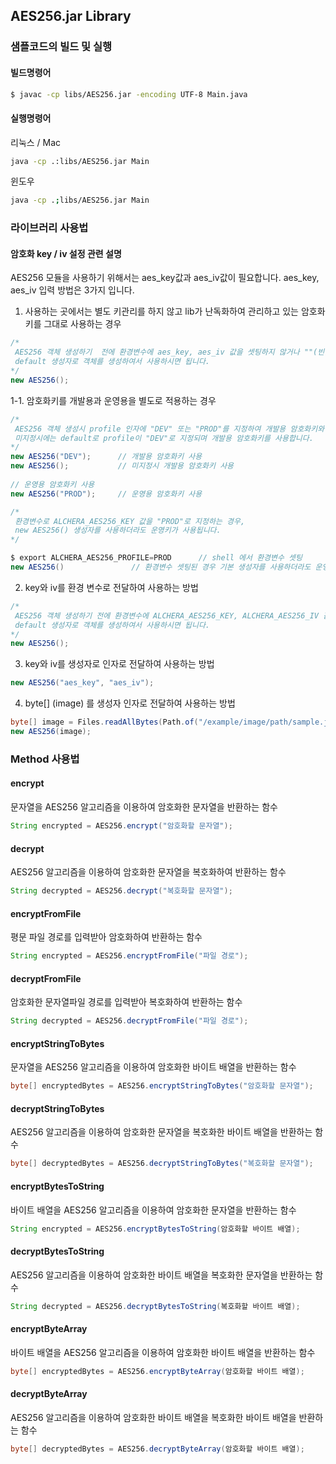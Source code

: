 ## AES256.jar Library

### 샘플코드의 빌드 및 실행

#### 빌드명령어 
```bash
$ javac -cp libs/AES256.jar -encoding UTF-8 Main.java
```

#### 실행명령어
리눅스 / Mac
```bash
java -cp .:libs/AES256.jar Main
```

윈도우
```bash
java -cp .;libs/AES256.jar Main
```
 

### 라이브러리 사용법

#### 암호화 key / iv 설정 관련 설명
AES256 모듈을 사용하기 위해서는 aes_key값과 aes_iv값이 필요합니다.
aes_key, aes_iv 입력 방법은 3가지 입니다.

1. 사용하는 곳에서는 별도 키관리를 하지 않고 lib가 난독화하여 관리하고 있는 암호화키를 그대로 사용하는 경우
```java
/* 
 AES256 객체 생성하기  전에 환경변수에 aes_key, aes_iv 값을 셋팅하지 않거나 ""(빈값)으로 셋팅한 상태에서, 제목 없는 문서
 default 생성자로 객체를 생성하여서 사용하시면 됩니다.
*/
new AES256();
```

1-1. 암호화키를 개발용과 운영용을 별도로 적용하는 경우
```java
/* 
 AES256 객체 생성시 profile 인자에 "DEV" 또는 "PROD"를 지정하여 개발용 암호화키와 운영용 암호화키를 선택할 수 있습니다.
 미지정시에는 default로 profile이 "DEV"로 지정되며 개발용 암호화키를 사용합니다. 
*/
new AES256("DEV");      // 개발용 암호화키 사용
new AES256();           // 미지정시 개발용 암호화키 사용
        
// 운영용 암호화키 사용
new AES256("PROD");     // 운영용 암호화키 사용

/*
 환경변수로 ALCHERA_AES256_KEY 값을 "PROD"로 지정하는 경우, 
 new AES256() 생성자를 사용하더라도 운영키가 사용됩니다.
*/

$ export ALCHERA_AES256_PROFILE=PROD      // shell 에서 환경변수 셋팅
new AES256()               // 환경변수 셋팅된 경우 기본 생성자를 사용하더라도 운영용 암호화키 사용
```

2. key와 iv를 환경 변수로 전달하여 사용하는 방법
```java
/* 
 AES256 객체 생성하기 전에 환경변수에 ALCHERA_AES256_KEY, ALCHERA_AES256_IV 값을 셋팅하시고 
 default 생성자로 객체를 생성하여서 사용하시면 됩니다.
*/
new AES256();
```

3. key와 iv를 생성자로 인자로 전달하여 사용하는 방법
```java
new AES256("aes_key", "aes_iv");
```

4. byte[] (image) 를 생성자 인자로 전달하여 사용하는 방법
```java
byte[] image = Files.readAllBytes(Path.of("/example/image/path/sample.jpg"));
new AES256(image);
```


### Method 사용법
#### encrypt
문자열을 AES256 알고리즘을 이용하여 암호화한 문자열을 반환하는 함수 
```java
String encrypted = AES256.encrypt("암호화할 문자열");
```
#### decrypt
AES256 알고리즘을 이용하여 암호화한 문자열을 복호화하여 반환하는 함수 
```java
String decrypted = AES256.decrypt("복호화할 문자열");
```
#### encryptFromFile
평문 파일 경로를 입력받아 암호화하여 반환하는 함수
```java
String encrypted = AES256.encryptFromFile("파일 경로");
```
#### decryptFromFile
암호화한 문자열파일 경로를 입력받아 복호화하여 반환하는 함수
```java
String decrypted = AES256.decryptFromFile("파일 경로");
```
#### encryptStringToBytes
문자열을 AES256 알고리즘을 이용하여 암호화한 바이트 배열을 반환하는 함수
```java
byte[] encryptedBytes = AES256.encryptStringToBytes("암호화할 문자열");
```
#### decryptStringToBytes
AES256 알고리즘을 이용하여 암호화한 문자열을 복호화한 바이트 배열을 반환하는 함수
```java
byte[] decryptedBytes = AES256.decryptStringToBytes("복호화할 문자열");
```
#### encryptBytesToString
바이트 배열을 AES256 알고리즘을 이용하여 암호화한 문자열을 반환하는 함수
```java
String encrypted = AES256.encryptBytesToString(암호화할 바이트 배열);
```
#### decryptBytesToString
AES256 알고리즘을 이용하여 암호화한 바이트 배열을 복호화한 문자열을 반환하는 함수
```java
String decrypted = AES256.decryptBytesToString(복호화할 바이트 배열);
```
#### encryptByteArray
바이트 배열을 AES256 알고리즘을 이용하여 암호화한 바이트 배열을 반환하는 함수
```java
byte[] encryptedBytes = AES256.encryptByteArray(암호화할 바이트 배열);
```
#### decryptByteArray
AES256 알고리즘을 이용하여 암호화한 바이트 배열을 복호화한 바이트 배열을 반환하는 함수
```java
byte[] decryptedBytes = AES256.decryptByteArray(암호화할 바이트 배열);
```